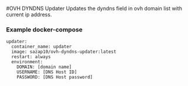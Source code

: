 #OVH DYNDNS Updater
Updates the dyndns field in ovh domain list with current ip address.

### Example docker-compose
```
updater:
  container_name: updater
  image: sazap10/ovh-dyndns-updater:latest
  restart: always
  environment:
    DOMAIN: [domain name]
    USERNAME: [DNS Host ID]
    PASSWORD: [DNS Host password]
```
